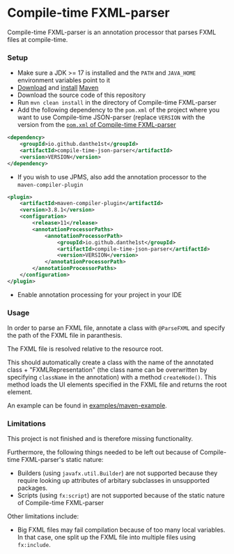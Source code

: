 # Compile-time FXML-parser

Compile-time FXML-parser is an annotation processor that parses FXML files at compile-time.

### Setup
* Make sure a JDK >= 17 is installed and the `PATH` and `JAVA_HOME` environment variables point to it
* [Download](https://maven.apache.org/download.cgi) and [install](https://maven.apache.org/install.html) [Maven](https://maven.apache.org/)
* Download the source code of this repository
* Run `mvn clean install` in the directory of Compile-time FXML-parser
* Add the following dependency to the `pom.xml` of the project where you want to use Compile-time JSON-parser (replace `VERSION` with the version from the [`pom.xml` of Compile-time FXML-parser](pom.xml)
```xml
<dependency>
    <groupId>io.github.danthe1st</groupId>
    <artifactId>compile-time-json-parser</artifactId>
    <version>VERSION</version>
</dependency>
```
* If you wish to use JPMS, also add the annotation processor to the `maven-compiler-plugin`
```xml
<plugin>
	<artifactId>maven-compiler-plugin</artifactId>
	<version>3.8.1</version>
	<configuration>
		<release>11</release>
		<annotationProcessorPaths>
			<annotationProcessorPath>
				<groupId>io.github.danthe1st</groupId>
				<artifactId>compile-time-json-parser</artifactId>
				<version>VERSION</version>
			</annotationProcessorPath>
		</annotationProcessorPaths>
	</configuration>
</plugin>
```
* Enable annotation processing for your project in your IDE

### Usage
In order to parse an FXML file,
annotate a class with `@ParseFXML`
and specify the path of the FXML file in paranthesis.

The FXML file is resolved relative to the resource root.

This should automatically create a class with the name of the annotated class + "FXMLRepresentation" (the class name can be overwritten by specifying `className` in the annotation) with a method `createNode()`.
This method loads the UI elements specified in the FXML file and returns the root element.

An example can be found in [examples/maven-example](examples/maven-example).

### Limitations

This project is not finished and is therefore missing functionality.

Furthermore, the following things needed to be left out because of Compile-time FXML-parser's static nature:

- Builders (using `javafx.util.Builder`) are not supported because they require looking up attributes of arbitary subclasses in unsupported packages.
- Scripts (using `fx:script`) are not supported because of the static nature of Compile-time FXML-parser

Other limitations include:

- Big FXML files may fail compilation because of too many local variables. In that case, one split up the FXML file into multiple files using `fx:include`.